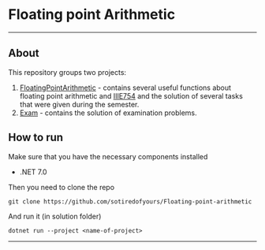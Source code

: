 # Floating point Arithmetic
____
## About
This repository groups two projects:

1. [FloatingPointArithmetic][floatingpointarithmetic] - contains several useful functions about floating point arithmetic and [IIIE754][ieee] and the solution of several tasks that were given during the semester.
2. [Exam][exam] - contains the solution of examination problems.


## How to run
Make sure that you have the necessary components installed

- .NET 7.0

Then you need to clone the repo

``git clone https://github.com/sotiredofyours/Floating-point-arithmetic``

And run it (in solution folder)

``dotnet run --project <name-of-project>``

___


[floatingpointarithmetic]: https://github.com/sotiredofyours/Floating-point-arithmetic/tree/master/FloatingPointArithmetic
[ieee]: https://en.wikipedia.org/wiki/IEEE_754
[exam]: https://github.com/sotiredofyours/Floating-point-arithmetic/tree/master/FloatingPointArithmetic